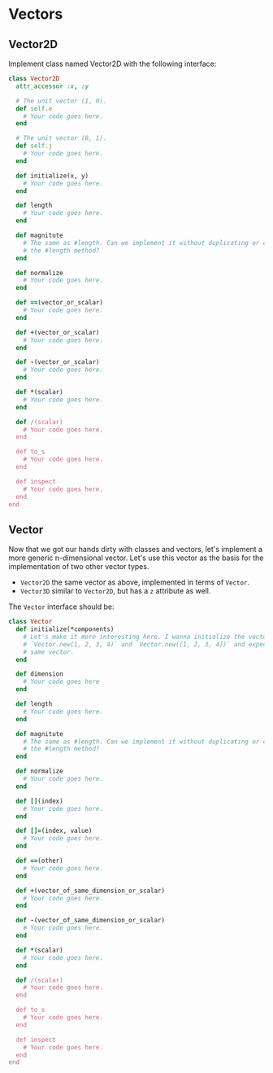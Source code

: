 # Vectors

## Vector2D

Implement class named Vector2D with the following interface:

```ruby
class Vector2D
  attr_accessor :x, :y

  # The unit vector (1, 0).
  def self.e
    # Your code goes here.
  end

  # The unit vector (0, 1).
  def self.j
    # Your code goes here.
  end

  def initialize(x, y)
    # Your code goes here.
  end

  def length
    # Your code goes here.
  end

  def magnitute
    # The same as #length. Can we implement it without duplicating or calling
    # the #length method?
  end

  def normalize
    # Your code goes here.
  end

  def ==(vector_or_scalar)
    # Your code goes here.
  end

  def +(vector_or_scalar)
    # Your code goes here.
  end

  def -(vector_or_scalar)
    # Your code goes here.
  end

  def *(scalar)
    # Your code goes here.
  end

  def /(scalar)
    # Your code goes here.
  end

  def to_s
    # Your code goes here.
  end

  def inspect
    # Your code goes here.
  end
end
```

## Vector

Now that we got our hands dirty with classes and vectors, let's implement a
more generic n-dimensional vector. Let's use this vector as the basis for the
implementation of two other vector types.

* `Vector2D` the same vector as above, implemented in terms of `Vector`.
* `Vector3D` similar to `Vector2D`, but has a `z` attribute as well.

The `Vector` interface should be:

```ruby
class Vector
  def initialize(*components)
    # Let's make it more interesting here. I wanna initialize the vector with
    # `Vector.new(1, 2, 3, 4)` and `Vector.new([1, 2, 3, 4])` and expect the
    # same vector.
  end

  def dimension
    # Your code goes here
  end

  def length
    # Your code goes here.
  end

  def magnitute
    # The same as #length. Can we implement it without duplicating or calling
    # the #length method?
  end

  def normalize
    # Your code goes here.
  end

  def [](index)
    # Your code goes here.
  end

  def []=(index, value)
    # Your code goes here.
  end

  def ==(other)
    # Your code goes here.
  end

  def +(vector_of_same_dimension_or_scalar)
    # Your code goes here.
  end

  def -(vector_of_same_dimension_or_scalar)
    # Your code goes here.
  end

  def *(scalar)
    # Your code goes here.
  end

  def /(scalar)
    # Your code goes here.
  end

  def to_s
    # Your code goes here.
  end

  def inspect
    # Your code goes here.
  end
end
```
